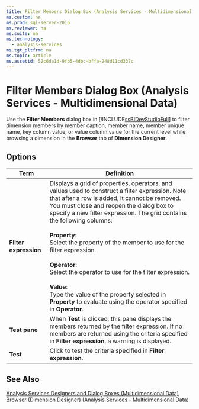 ```yaml
---
title: Filter Members Dialog Box (Analysis Services - Multidimensional Data)
ms.custom: na
ms.prod: sql-server-2016
ms.reviewer: na
ms.suite: na
ms.technology: 
  - analysis-services
ms.tgt_pltfrm: na
ms.topic: article
ms.assetid: 52c6da1d-9fb5-4dbc-bffa-248d11cd337c
---
```

# Filter Members Dialog Box (Analysis Services - Multidimensional Data)
  Use the **Filter Members** dialog box in [!INCLUDE[ssBIDevStudioFull](../../Topics/TopicNameContainA/includes/ssBIDevStudioFull_md.md)] to filter dimension members by member caption, member name, member unique name, key column value, or value column value for the current level while browsing a dimension in the **Browser** tab of **Dimension Designer**.  
  
## Options  
  
|Term|Definition|  
|----------|----------------|  
|**Filter expression**|Displays a grid of properties, operators, and values used to construct a filter expression.  Note that after a row is added, it cannot be removed. You must close and reopen the dialog box to specify a new filter expression. The grid contains the following columns:<br /><br /> **Property**:<br />                      Select the property of the member to use for the filter expression.<br /><br /> **Operator**:<br />                      Select the operator to use for the filter expression.<br /><br /> **Value**:<br />                      Type the value of the property selected in **Property** to evaluate using the operator specified in **Operator**.|  
|**Test pane**|When **Test** is clicked, this pane displays the members returned by the filter expression. If no members are returned using the criteria specified in **Filter expression**, a warning is displayed.|  
|**Test**|Click to test the criteria specified in **Filter expression**.|  
  
## See Also  
 [Analysis Services Designers and Dialog Boxes &#40;Multidimensional Data&#41;](../../Topics/TopicNameNotContainA/Analysis-Services-Designers-and-Dialog-Boxes--Multidimensional-Data-.md)   
 [Browser &#40;Dimension Designer&#41; &#40;Analysis Services - Multidimensional Data&#41;](../../Topics/TopicNameNotContainA/Browser--Dimension-Designer---Analysis-Services---Multidimensional-Data-.md)  
  
  